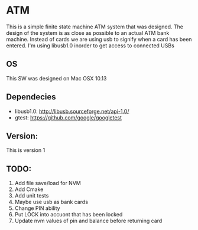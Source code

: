 # ATM
This is a simple finite state machine ATM system that was designed. 
The design of the system is as close as possible to an actual ATM bank machine.
Instead of cards we are using usb to signify when a card has been entered.
I'm using libusb1.0 inorder to get access to connected USBs

## OS
This SW was designed on Mac OSX 10.13

## Dependecies
- libusb1.0: http://libusb.sourceforge.net/api-1.0/
- gtest: https://github.com/google/googletest

## Version:
This is version 1

## TODO:
 
1. Add file save/load for NVM <DONE>
2. Add Cmake
3. Add unit tests <DONE>
4. Maybe use usb as bank cards <DONE>
5. Change PIN ability <DONE>
6. Put LOCK into accuont that has been locked <DONE>
7. Update nvm values of pin and balance before returning card <DONE>
